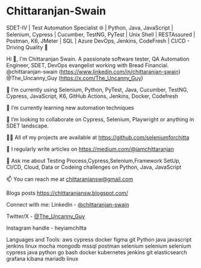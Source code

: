 # Chittaranjan-Swain
SDET-IV | Test Automation Specialist 🌐 | Python, Java, JavaScript | Selenium, Cypress | Cucumber, TestNG, PyTest | Unix Shell | RESTAssured | Postman, K6, JMeter | SQL | Azure DevOps, Jenkins, CodeFresh | CI/CD - Driving Quality 🚀

Hi 👋, I'm Chittaranjan Swain. 
A passionate software tester, QA Automation Engineer, SDET,  DevOps evangelist working with Bread Financial.
@chittaranjan-swain (https://www.linkedin.com/in/chittaranjan-swain)
@The_Uncanny_Guy (https://x.com/The_Uncanny_Guy)

🔭 I’m currently using Selenium, Python, PyTest, Java, Cucumber, TestNG, Cypress, JavaScript, K6, GitHub Actions, Jenkins, Docker, Codefresh

🌱 I’m currently learning new automation techniques 

👯 I’m looking to collaborate on Cypress, Selenium, Playwright or anything in SDET landscape. 

👨‍💻 All of my projects are available at https://github.com/seleniumforchitta 

📝 I regularly write articles on https://medium.com/@iamchittaranjan

💬 Ask me about Testing Process,Cypress,Selenium,Framework SetUp, CI/CD, Cloud, Data or Codeing challenges on Python, Java, JavaScript

📫 You can reach me at chittaranjansw@gmail.com

Blogs posts
https://chittaranjansw.blogspot.com/ 

Connect with me:
LinkedIn - [@chittaranjan-swain](https://www.linkedin.com/in/chittaranjan-swain/)

Twitter/X - [@The_Uncanny_Guy](https://x.com/The_Uncanny_Guy)

Instagram handle - heyiamchitta


Languages and Tools:
aws cypress docker figma git Python java javascript jenkins linux mocha mongodb mssql postman selenium
selenium selenium cypress java python go bash docker kubernetes jenkins git elasticsearch grafana kibana mariadb linux
